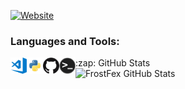 [![Website](https://img.shields.io/website?label=frostfex.my.id&style=for-the-badge&url=http%3A%2F%2Ffrostfex.my.id)](http://frostfex.my.id)



### Languages and Tools:

<img align="left" alt="Visual Studio Code" width="26px" src="https://raw.githubusercontent.com/github/explore/80688e429a7d4ef2fca1e82350fe8e3517d3494d/topics/visual-studio-code/visual-studio-code.png" />
<img align="left" alt="Python" width="26px" src="https://raw.githubusercontent.com/github/explore/80688e429a7d4ef2fca1e82350fe8e3517d3494d/topics/python/python.png" />
<img align="left" alt="GitHub" width="26px" src="https://raw.githubusercontent.com/github/explore/78df643247d429f6cc873026c0622819ad797942/topics/github/github.png" />
<img align="left" alt="Terminal" width="26px" src="https://raw.githubusercontent.com/github/explore/80688e429a7d4ef2fca1e82350fe8e3517d3494d/topics/terminal/terminal.png" />



  <summary>:zap: GitHub Stats</summary>

  <img align="left" alt="FrostFex GitHub Stats" src="https://github-readme-stats.codestackr.vercel.app/api?username=FrostFex&show_icons=true&hide_border=true" />
